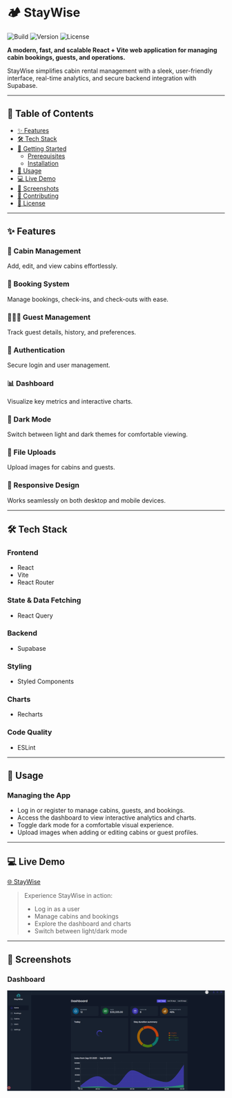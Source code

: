# 🏕️ StayWise

![Build](https://img.shields.io/badge/build-passing-brightgreen) ![Version](https://img.shields.io/badge/version-1.0.0-blue) ![License](https://img.shields.io/badge/license-MIT-orange)

**A modern, fast, and scalable React + Vite web application for managing cabin bookings, guests, and operations.**

StayWise simplifies cabin rental management with a sleek, user-friendly interface, real-time analytics, and secure backend integration with Supabase.

---

## 📖 Table of Contents

- [✨ Features](#-features)
- [🛠️ Tech Stack](#-tech-stack)
- [🚀 Getting Started](#-getting-started)
  - [Prerequisites](#prerequisites)
  - [Installation](#installation)
- [🎯 Usage](#-usage)
- [💻 Live Demo](#-live-demo)
- [📸 Screenshots](#-screenshots)
- [🤝 Contributing](#-contributing)
- [📄 License](#-license)

---

## ✨ Features

### 🏡 Cabin Management

Add, edit, and view cabins effortlessly.

### 📅 Booking System

Manage bookings, check-ins, and check-outs with ease.

### 🧑‍🤝‍🧑 Guest Management

Track guest details, history, and preferences.

### 🔐 Authentication

Secure login and user management.

### 📊 Dashboard

Visualize key metrics and interactive charts.

### 🌙 Dark Mode

Switch between light and dark themes for comfortable viewing.

### 📁 File Uploads

Upload images for cabins and guests.

### 📱 Responsive Design

Works seamlessly on both desktop and mobile devices.

---

## 🛠️ Tech Stack

### Frontend

- React
- Vite
- React Router

### State & Data Fetching

- React Query

### Backend

- Supabase

### Styling

- Styled Components

### Charts

- Recharts

### Code Quality

- ESLint

---

## 🎯 Usage

### Managing the App

- Log in or register to manage cabins, guests, and bookings.
- Access the dashboard to view interactive analytics and charts.
- Toggle dark mode for a comfortable visual experience.
- Upload images when adding or editing cabins or guest profiles.

---

## 💻 Live Demo

[🌐 StayWise](https://staywisejo.netlify.app/)

> Experience StayWise in action:
>
> - Log in as a user
> - Manage cabins and bookings
> - Explore the dashboard and charts
> - Switch between light/dark mode

---

## 📸 Screenshots

### Dashboard

![Dashboard](public/dashboard.png)

